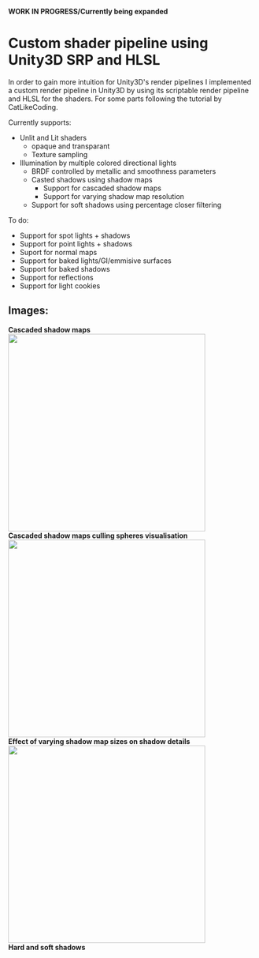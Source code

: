 **WORK IN PROGRESS/Currently being expanded**
# Custom shader pipeline using Unity3D SRP and HLSL

In order to gain more intuition for Unity3D's render pipelines I implemented a custom render
pipeline in Unity3D by using its scriptable render pipeline and HLSL for the shaders. For some parts following the
tutorial by CatLikeCoding.

Currently supports:
- Unlit and Lit shaders
  - opaque and transparant
  - Texture sampling
- Illumination by multiple colored directional lights
  - BRDF controlled by metallic and smoothness parameters
  - Casted shadows using shadow maps
    - Support for cascaded shadow maps
    - Support for varying shadow map resolution
  - Support for soft shadows using percentage closer filtering
 
 To do:
 - Support for spot lights + shadows
 - Support for point lights + shadows
 - Suport for normal maps
 - Support for baked lights/GI/emmisive surfaces
 - Support for baked shadows
 - Support for reflections
 - Support for light cookies
 
 ## Images:  
 **Cascaded shadow maps**   
 <img src="https://raw.github.com/tkoreman/WIP-ShaderDemo/master/images/CascShadowMaps.PNG" width="400">  
 **Cascaded shadow maps culling spheres visualisation**  
 <img src="https://raw.github.com/tkoreman/WIP-ShaderDemo/master/images/CascCullingSpheres.PNG" width="400">  
 **Effect of varying shadow map sizes on shadow details**  
 <img src="https://raw.github.com/tkoreman/WIP-ShaderDemo/master/images/shadowLevels.png" width="400">  
 **Hard and soft shadows**  
